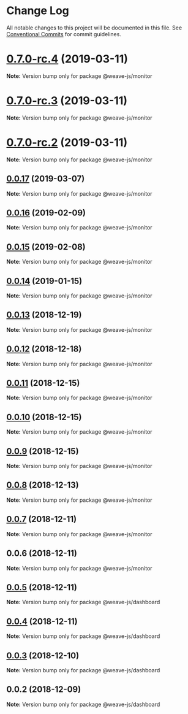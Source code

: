 # Change Log

All notable changes to this project will be documented in this file.
See [Conventional Commits](https://conventionalcommits.org) for commit guidelines.

# [0.7.0-rc.4](https://github.com/weave-microservices/weave/compare/@weave-js/monitor@0.7.0-rc.3...@weave-js/monitor@0.7.0-rc.4) (2019-03-11)

**Note:** Version bump only for package @weave-js/monitor





# [0.7.0-rc.3](https://github.com/weave-microservices/weave/compare/@weave-js/monitor@0.7.0-rc.2...@weave-js/monitor@0.7.0-rc.3) (2019-03-11)

**Note:** Version bump only for package @weave-js/monitor





# [0.7.0-rc.2](https://github.com/weave-microservices/weave/compare/@weave-js/monitor@0.0.17...@weave-js/monitor@0.7.0-rc.2) (2019-03-11)

**Note:** Version bump only for package @weave-js/monitor





## [0.0.17](https://github.com/weave-microservices/weave/compare/@weave-js/monitor@0.0.16...@weave-js/monitor@0.0.17) (2019-03-07)

**Note:** Version bump only for package @weave-js/monitor





## [0.0.16](https://github.com/weave-microservices/weave/compare/@weave-js/monitor@0.0.15...@weave-js/monitor@0.0.16) (2019-02-09)

**Note:** Version bump only for package @weave-js/monitor





## [0.0.15](https://github.com/weave-microservices/weave/compare/@weave-js/monitor@0.0.14...@weave-js/monitor@0.0.15) (2019-02-08)

**Note:** Version bump only for package @weave-js/monitor





## [0.0.14](https://github.com/fachw3rk/weave/compare/@weave-js/monitor@0.0.13...@weave-js/monitor@0.0.14) (2019-01-15)

**Note:** Version bump only for package @weave-js/monitor





## [0.0.13](https://github.com/fachw3rk/weave/compare/@weave-js/monitor@0.0.12...@weave-js/monitor@0.0.13) (2018-12-19)

**Note:** Version bump only for package @weave-js/monitor





## [0.0.12](https://github.com/fachw3rk/weave/compare/@weave-js/monitor@0.0.11...@weave-js/monitor@0.0.12) (2018-12-18)

**Note:** Version bump only for package @weave-js/monitor





## [0.0.11](https://github.com/fachw3rk/weave/compare/@weave-js/monitor@0.0.10...@weave-js/monitor@0.0.11) (2018-12-15)

**Note:** Version bump only for package @weave-js/monitor





## [0.0.10](https://github.com/fachw3rk/weave/compare/@weave-js/monitor@0.0.9...@weave-js/monitor@0.0.10) (2018-12-15)

**Note:** Version bump only for package @weave-js/monitor





## [0.0.9](https://github.com/fachw3rk/weave/compare/@weave-js/monitor@0.0.8...@weave-js/monitor@0.0.9) (2018-12-15)

**Note:** Version bump only for package @weave-js/monitor





## [0.0.8](https://github.com/fachw3rk/weave/compare/@weave-js/monitor@0.0.7...@weave-js/monitor@0.0.8) (2018-12-13)

**Note:** Version bump only for package @weave-js/monitor





## [0.0.7](https://github.com/fachw3rk/weave/compare/@weave-js/monitor@0.0.6...@weave-js/monitor@0.0.7) (2018-12-11)

**Note:** Version bump only for package @weave-js/monitor





## 0.0.6 (2018-12-11)

**Note:** Version bump only for package @weave-js/monitor





## [0.0.5](https://github.com/fachw3rk/weave/compare/@weave-js/dashboard@0.0.4...@weave-js/dashboard@0.0.5) (2018-12-11)

**Note:** Version bump only for package @weave-js/dashboard





## [0.0.4](https://github.com/fachw3rk/weave/compare/@weave-js/dashboard@0.0.3...@weave-js/dashboard@0.0.4) (2018-12-11)

**Note:** Version bump only for package @weave-js/dashboard





## [0.0.3](https://github.com/fachw3rk/weave/compare/@weave-js/dashboard@0.0.2...@weave-js/dashboard@0.0.3) (2018-12-10)

**Note:** Version bump only for package @weave-js/dashboard





## 0.0.2 (2018-12-09)

**Note:** Version bump only for package @weave-js/dashboard
